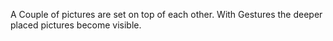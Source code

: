 A Couple of pictures are set on top of each other. With Gestures the deeper placed pictures become visible.